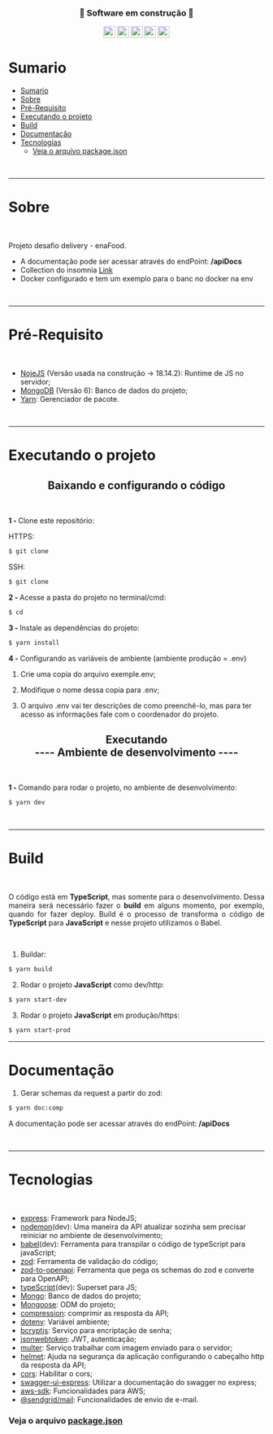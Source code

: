 
<h3 align="center">🚧 Software em construção 🚧</h3>
<p align="center">
  <img width="auto" height="23em" src="https://img.shields.io/badge/JavaScript-323330?style=flat&logo=javascript&logoColor=F7DF1E" >
  <img width="auto" height="23em" src="https://img.shields.io/badge/-TypeScript-323330?style=flat&logo=TypeScript">
  <img width="auto" height="23em" src="https://img.shields.io/badge/Node.js-323330?style=flat&logo=Node.js&logoColor=white">
  <img width="auto" height="23em" src="https://img.shields.io/badge/Express.js-323330?style=flate&logo=express">
  <img width="auto" height="23em" src="https://img.shields.io/badge/MySql-323330?style=flate&logo=mysql&logoColor=white">
</p>

# Sumario
- [Sumario](#sumario)
- [Sobre](#sobre)
- [Pré-Requisito](#pré-requisito)
- [Executando o projeto](#executando-o-projeto)
- [Build](#build)
- [Documentação](#documentação)
- [Tecnologias](#tecnologias)
    - [Veja o arquivo package.json](#veja-o-arquivo-packagejson)

<br>

___
# Sobre

<br>

<p align="justify">
Projeto desafio delivery - enaFood.
</p>

- A documentação pode ser acessar através do endPoint: <strong>/apiDocs</strong>
- Collection do insomnia [Link](/tmp/EnaFood_2023-07-22.json)
- Docker configurado e tem um exemplo para o banc no docker na env

<br>

---
# Pré-Requisito

<br>

  * [NojeJS](https://nodejs.org/en/) (Versão usada na construção -> 18.14.2): Runtime de JS no servidor;
  * [MongoDB](https://www.mongodb.com/pt-br) (Versão 6): Banco de dados do projeto;
  * [Yarn](https://yarnpkg.com/): Gerenciador de pacote.

<br>

---
# Executando o projeto

<h2 align="center">Baixando e configurando o código <a name="downCod"></a></h2>

<br>

<strong>1 - </strong>  Clone este repositório:

HTTPS:
```bash
$ git clone
```
SSH:
```bash
$ git clone
```

<strong>2 - </strong>  Acesse a pasta do projeto no terminal/cmd:
```bash
$ cd
```

<strong>3 - </strong>  Instale as dependências do projeto:
```bash
$ yarn install
```

<strong>4 - </strong> Configurando as variáveis de ambiente (ambiente produção = .env)

1. Crie uma copia do arquivo exemple.env;

2. Modifique o nome dessa copia para .env;

3. O arquivo .env vai ter descrições de como preenchê-lo, mas para ter acesso as informações fale com o coordenador do projeto.

<h2 align="center">Executando <br> ---- Ambiente de desenvolvimento ---- <a name="execAmbDev"></a></h2>

<br>

<strong> 1 - </strong> Comando para rodar o projeto, no ambiente de desenvolvimento:
```bash
$ yarn dev
```

<br>

___
# Build


<br>

<p align="justify">
O código está em <strong>TypeScript</strong>, mas somente para o desenvolvimento. Dessa maneira será necessário fazer o <strong>build</strong> em alguns momento, por exemplo, quando for fazer deploy. Build é o processo de transforma o código de <strong>TypeScript</strong> para <strong>JavaScript</strong> e nesse projeto utilizamos o Babel. </p>
<br>

1. Buildar:
```bash
$ yarn build
```
2. Rodar o projeto <strong>JavaScript</strong> como dev/http:
```bash
$ yarn start-dev
```
3. Rodar o projeto <strong>JavaScript</strong> em produção/https:
```bash
$ yarn start-prod
```
___
# Documentação
1. Gerar schemas da request a partir do zod:
```bash
$ yarn doc:comp
```

A documentação pode ser acessar através do endPoint: <strong>/apiDocs</strong>

<br>

___
# Tecnologias

<br>

- [express](https://expressjs.com/pt-br/): Framework para NodeJS;
- [nodemon](https://nodemon.io/)(dev): Uma maneira da API atualizar sozinha sem
precisar reiniciar no ambiente de desenvolvimento;
- [babel](https://babeljs.io/)(dev): Ferramenta para transpilar o código de typeScript para javaScript;
- [zod](https://zod.dev/): Ferramenta de validação do código;
- [zod-to-openapi](https://github.com/asteasolutions/zod-to-openapi): Ferramenta que pega os schemas do zod e converte para OpenAPI;
- [typeScript](https://www.typescriptlang.org/)(dev): Superset para JS;
- [Mongo](https://www.mongodb.com/pt-br): Banco de dados do projeto;
- [Mongoose](https://mongoosejs.com/docs/typescript/schemas.html): ODM do projeto;
- [compression](https://www.npmjs.com/package/compression):  comprimir
as resposta da API;
- [dotenv](https://www.npmjs.com/package/dotenv): Variável ambiente;
- [bcryptjs](https://www.npmjs.com/package/bcryptjs): Serviço para encriptação de senha;
- [jsonwebtoken](https://www.npmjs.com/package/jsonwebtoken): JWT, autenticação;
- [multer](https://www.npmjs.com/package/multer): Serviço trabalhar com imagem enviado para o servidor;
- [helmet](https://www.npmjs.com/package/helmet): Ajuda na segurança da aplicação configurando o cabeçalho http da resposta da API;
- [cors](https://www.npmjs.com/package/cors): Habilitar o cors;
- [swagger-ui-express](https://www.npmjs.com/package/swagger-ui-express): Utilizar a documentação do swagger no express;
- [aws-sdk](https://yarnpkg.com/package/aws-sdk): Funcionalidades para AWS;
- [@sendgrid/mail](https://yarnpkg.com/package/@sendgrid/mail): Funcionalidades de envio de e-mail.

### Veja o arquivo [package.json](./package.json)


